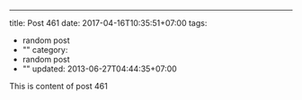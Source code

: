 ---
title: Post 461
date: 2017-04-16T10:35:51+07:00
tags:
  - random post
  - ""
category:
  - random post
  - ""
updated: 2013-06-27T04:44:35+07:00

This is content of post 461